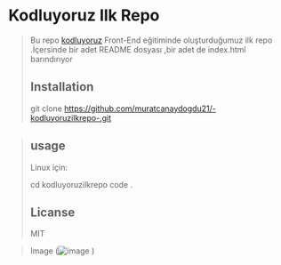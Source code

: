 # Kodluyoruz Ilk Repo

> Bu repo [kodluyoruz](https://www.kodluyoruz.org/) Front-End eğitiminde oluşturduğumuz ilk repo .İçersinde bir adet README dosyası ,bir adet de index.html barındırıyor
>
> ## Installation
>
>  git clone https://github.com/muratcanaydogdu21/-kodluyoruzilkrepo-.git
>
> 

> ## usage 
>
> Linux için:
>
> cd kodluyoruzilkrepo 
> code .
>
> ## Licanse
>
> MIT

> Image (![image](https://github.com/muratcanaydogdu21/-kodluyoruzilkrepo-/assets/72921587/714e517e-e516-4ed7-a35d-b396fc229aef)
)
>
> 
>
> 


